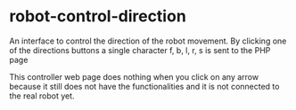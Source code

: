 # robot-control-direction

An interface to control the direction of the robot movement. By clicking one of the directions buttons a single character f, b, l, r, s is sent to the PHP page

This controller web page does nothing when you click on any arrow because it still does not have the functionalities and it is not connected to the real robot yet.
